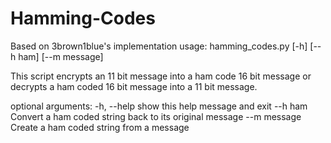 # Hamming-Codes
Based on 3brown1blue's implementation
usage: hamming_codes.py [-h] [--h ham] [--m message]

This script encrypts an 11 bit message into a ham code 16 bit message or
decrypts a ham coded 16 bit message into a 11 bit message.

optional arguments:
  -h, --help   show this help message and exit
  --h ham      Convert a ham coded string back to its original message
  --m message  Create a ham coded string from a message
